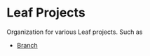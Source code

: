 # Leaf Projects
Organization for various Leaf projects. Such as
- [Branch](https://github.com/Leaf-Projects/Branch)
